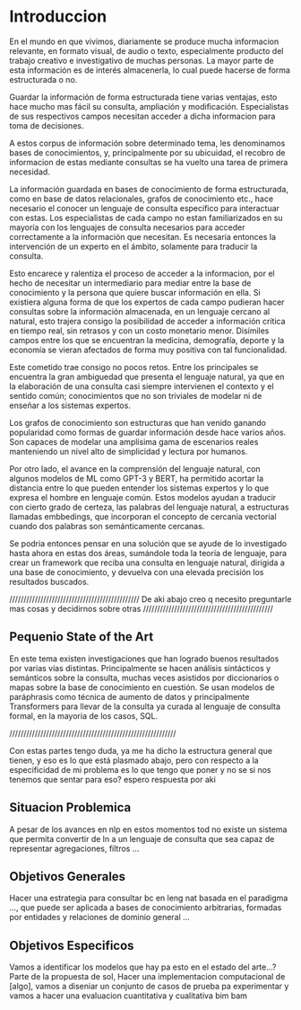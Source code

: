 # Introduccion

En el mundo en que vivimos, diariamente se produce mucha informacion relevante, en formato visual, de audio o texto, especialmente producto del trabajo creativo e investigativo de muchas personas. La mayor parte de esta información es de interés almacenerla, lo cual puede hacerse de forma estructurada o no.

Guardar la información de forma estructurada tiene varias ventajas, esto hace mucho mas fácil su consulta, ampliación y modificación. Especialistas de sus respectivos campos necesitan acceder a dicha informacion para toma de decisiones.

A estos corpus de información sobre determinado tema, les denominamos bases de conocimientos, y, principalmente por su ubicuidad, el recobro de informacion de estas mediante consultas se ha vuelto una tarea de primera necesidad.

La información guardada en bases de conocimiento de forma estructurada, como en base de datos relacionales, grafos de conocimiento etc., hace necesario el conocer un lenguaje de consulta especifico para interactuar con estas. Los especialistas de cada campo no estan familiarizados en su mayoría con los lenguajes de consulta necesarios para acceder correctamente a la información que necesitan. Es necesaria entonces la intervención de un experto en el ámbito, solamente para traducir la consulta.

Esto encarece y ralentiza el proceso de acceder a la informacion, por el hecho de necesitar un intermediario para mediar entre la base de conocimiento y la persona que quiere buscar información en ella. Si existiera alguna forma de que los expertos de cada campo pudieran hacer consultas sobre la información almacenada, en un lenguaje cercano al natural, esto trajera consigo la posibilidad de acceder a información crítica en tiempo real, sin retrasos y con un costo monetario menor. Disímiles campos entre los que se encuentran la medicina, demografía, deporte y la economía se vieran afectados de forma muy positiva con tal funcionalidad.

Este cometido trae consigo no pocos retos. Entre los principales se encuentra la gran ambiguedad que presenta el lenguaje natural, ya que en la elaboración de una consulta casi siempre intervienen el contexto y el sentido común; conocimientos que no son triviales de modelar ni de enseñar a los sistemas expertos.

Los grafos de conocimiento son estructuras que han venido ganando popularidad como formas de guardar información desde hace varios años. Son capaces de modelar una amplísima gama de escenarios reales manteniendo un nivel alto de simplicidad y lectura por humanos.

Por otro lado, el avance en la comprensión del lenguaje natural, con algunos modelos de ML como GPT-3 y BERT, ha permitido acortar la distancia entre lo que pueden entender los sistemas expertos y lo que expresa el hombre en lenguaje común. Estos modelos ayudan a traducir con cierto grado de certeza, las palabras del lenguaje natural, a estructuras llamadas embbedings, que incorporan el concepto de cercanía vectorial cuando dos palabras son semánticamente cercanas.

Se podria entonces pensar en una solución que se ayude de lo investigado hasta ahora en estas dos áreas, sumándole toda la teoría de lenguaje, para crear un framework que reciba una consulta en lenguaje natural, dirigida a una base de conocimiento, y devuelva con una elevada precisión los resultados buscados.

//////////////////////////////////////////////
De aki abajo creo q necesito preguntarle mas cosas y decidirnos sobre otras
//////////////////////////////////////////////

## Pequenio State of the Art
En este tema existen investigaciones que han logrado buenos resultados por varias vías distintas. Principalmente se hacen análisis sintácticos y semánticos sobre la consulta, muchas veces asistidos por diccionarios o mapas sobre la base de conocimiento en cuestión. Se usan modelos de paráphrasis como técnica de aumento de datos y principalmente Transformers para llevar de la consulta ya curada al lenguaje de consulta formal, en la mayoria de los casos, SQL.

///////////////////////////////////////////////////////////


Con estas partes tengo duda, ya me ha dicho la estructura general que tienen, y eso es lo que está plasmado abajo, pero con respecto a la especificidad de mi problema es lo que tengo que poner y no se si nos tenemos que sentar para eso? espero respuesta por aki

## Situacion Problemica
A pesar de los avances en nlp en estos momentos tod no existe un sistema que permita convertir de ln a un lenguaje de consulta que sea capaz de representar agregaciones, filtros ... 

## Objetivos Generales
Hacer una estrategia para consultar bc en leng nat basada en el paradigma ..., que puede ser aplicada a bases de conocimiento arbitrarias, formadas por entidades y relaciones de dominio general ...

## Objetivos Especificos
Vamos a identificar los modelos que hay pa esto en el estado del arte...? Parte de la propuesta de sol,
Hacer una implementacion computacional de [algo], vamos a diseniar un conjunto de casos de prueba pa experimentar y vamos a hacer una evaluacion cuantitativa y cualitativa bim bam


